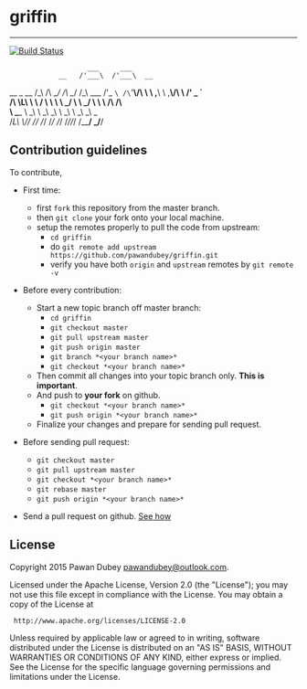 # griffin
****
[![Build Status](https://travis-ci.org/pawandubey/griffin.svg)](https://travis-ci.org/pawandubey/griffin)

                       ___     ___
                __   /'___\  /'___\  __
   __    _ __  /\_\ /\ \__/ /\ \__/ /\_\     ___
 /'_ `\ /\`'__\\/\ \\ \ ,__\\ \ ,__\\/\ \  /' _ `\
/\ \L\ \\ \ \/  \ \ \\ \ \_/ \ \ \_/ \ \ \ /\ \/\ \
\ \____ \\ \_\   \ \_\\ \_\   \ \_\   \ \_\\ \_\ \_\
 \/___L\ \\/_/    \/_/ \/_/    \/_/    \/_/ \/_/\/_/
   /\____/
   \_/__/

## Contribution guidelines
To contribute, 
* First time:
	* first `fork` this repository from the master branch.
    * then `git clone` your fork onto your local machine.
    * setup the remotes properly to pull the code from upstream:
        * `cd griffin`
        * do `git remote add upstream https://github.com/pawandubey/griffin.git`
        * verify you have both `origin` and `upstream` remotes by `git remote -v` 

* Before every contribution:
    * Start a new topic branch off master branch:
        * `cd griffin`
        * `git checkout master`
        * `git pull upstream master`
        * `git push origin master`
        * `git branch *<your branch name>*`
        * `git checkout *<your branch name>*`
    * Then commit all changes into your topic branch only. **This is important**.
    * And push to **your fork** on github. 
        * `git checkout *<your branch name>*`
        * `git push origin *<your branch name>*` 
    * Finalize your changes and prepare for sending pull request.

* Before sending pull request:
    * `git checkout master`
    * `git pull upstream master`
    * `git checkout *<your branch name>*`
    * `git rebase master`
    * `git push origin *<your branch name>*`
* Send a pull request on github. [See how](https://help.github.com/articles/using-pull-requests/)

## License
Copyright 2015 Pawan Dubey pawandubey@outlook.com.

Licensed under the Apache License, Version 2.0 (the "License");
you may not use this file except in compliance with the License.
You may obtain a copy of the License at

     http://www.apache.org/licenses/LICENSE-2.0

Unless required by applicable law or agreed to in writing, software
distributed under the License is distributed on an "AS IS" BASIS,
WITHOUT WARRANTIES OR CONDITIONS OF ANY KIND, either express or implied.
See the License for the specific language governing permissions and
limitations under the License.

